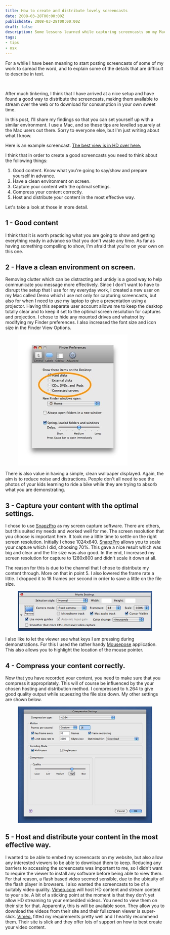 ```yaml
---
title: How to create and distribute lovely screencasts
date: 2008-03-28T00:00:00Z
publishdate: 2008-03-28T00:00:00Z
draft: false
description: Some lessons learned while capturing screencasts on my Mac
tags:
- tips
- osx
---
```


For a while I have been meaning to start posting screencasts of some of my work to spread the word, and to explain some of the details that are difficult to describe in text.

<img src="http://farm4.static.flickr.com/3182/2674867706_0397fca6e0.jpg" alt="">
<!--more-->



After much tinkering, I think that I have arrived at a nice setup and have found a good way to distribute the screencasts, making them available to stream over the web or to download for consumption in your own sweet time.

In this post, I'll share my findings so that you can set yourself up with a similar environment.  I use a Mac, and so these tips are levelled squarely at the Mac users out there. Sorry to everyone else, but I'm just writing about what I know.


Here is an example screencast.  <a href="http://vimeo.com/833608" target="_blank">The best view is in HD over here.</a>

<figure><object data="http://www.vimeo.com/moogaloop.swf?clip_id=833608&amp;server=www.vimeo.com&amp;fullscreen=1&amp;show_title=1&amp;show_byline=0&amp;show_portrait=0&amp;color=00ADEF" type="application/x-shockwave-flash" height="250" width="400">
    <param name="quality" value="best" />    <param name="allowfullscreen" value="true" />    <param name="scale" value="showAll" />    <param name="movie" value="http://www.vimeo.com/moogaloop.swf?clip_id=833608&amp;server=www.vimeo.com&amp;fullscreen=1&amp;show_title=1&amp;show_byline=0&amp;show_portrait=0&amp;color=00ADEF" />
</object> </figure>


<p>I think that in order to create a good screencasts you need to think about the following things:</p>
<ol>
	<li>Good content. Know what you're going to say/show and prepare yourself in advance.</li>
	<li>Have a clean environment on screen.</li>
	<li>Capture your content with the optimal settings.</li>
	<li>Compress your content correctly.</li>
	<li>Host and distribute your content in the most effective way.</li>
</ol>
<p>Let's take a look at those in more detail.</p>
<h2>1 - Good content</h2>
<p>
	I think that it is worth practicing what you are going to show and getting everything ready in advance so that you don't waste any time. As far as having something compelling to show, I'm afraid that you're on your own on this one.
</p>
<h2>2 - Have a clean environment on screen.</h2>
<p>Removing clutter which can be distracting and untidy is a good way to help communicate you message more effectively. Since I don't want to have to disrupt the setup that I use for my everyday work, I created a new user on my Mac called Demo which I use not only for capturing screencasts, but also for when I need to use my laptop to give a presentation using a projector.  Having this separate user account allows me to keep the desktop totally clear and to keep it set to the optimal screen resolution for captures and projection. I chose to hide any mounted drives and whatnot by modifying my Finder preferences. I also increased the font size and icon size in the Finder View Options.</p>
<figure><img class="free" src="/images/finder-prefs.jpeg" alt="Finder preferences" /></figure>
<p>There is also value in having a simple, clean wallpaper displayed. Again, the aim is to reduce noise and distractions.  People don't all need to see the photos of your kids learning to ride a bike while they are trying to absorb what you are demonstrating.</p>
<h2>3 - Capture your content with the optimal settings.</h2>
<p>I chose to use <a href="http://www.ambrosiasw.com/utilities/snapzprox/" target="_blank">SnapzPro</a> as my screen capture software. There are others, but this suited my needs and worked well for me.  The screen resolution that you choose is important here. It took me a little time to settle on the right screen resolution.  Initially I chose 1024x640.  <a href="http://www.ambrosiasw.com/utilities/snapzprox/">SnapzPro</a> allows you to scale your capture which I did, choosing 70%. This gave a nice result which was big and clear and the file size was also good.  In the end, I increased my screen resolution for capture to 1280x800 and didn't scale it down at all. </p>
<p>The reason for this is due to the channel that I chose to distribute my content through. More on that in point 5.  I also lowered the frame rate a little. I dropped it to 18 frames per second in order to save a little on the file size.</p>

<figure><img alt="Capture settings" class="free" src="/images/snaps-capture-settings.jpg" /></figure>

<p>I also like to let the viewer see what keys I am pressing during demonstrations. For this I used the rather handy <a href="http://www.boinx.com/mousepose/" target="_blank">Mousepose</a> application. This also allows you to highlight the location of the mouse pointer. </p>

<h2>4 - Compress your content correctly.</h2>
<p>Now that you have recorded your content, you need to make sure that you compress it appropriately. This will of course be influenced by the your chosen hosting and distribution method. I compressed to h.264 to give good quality output while squeezing the file size down. My other settings are shown below.</p>

<figure><img alt="Compression settings" src="/images/compression-settings.jpg" /></figure>

<h2>5 - Host and distribute your content in the most effective way.</h2>
<p>I wanted to be able to embed my screencasts on my website, but also allow any interested viewers to be able to download them to keep.  Reducing any barriers to accessing the screencasts was important to me, so I didn't want to require the viewer to install any software before being able to view them. For that reason, a flash based video seemed sensible, due to the ubiquity of the flash player in browsers. I also wanted the screencasts to be of a suitably video quality. <a href="http://www.vimeo.com">Vimeo.com</a> will host HD content and stream content to your site. A bit of a sticking point at the moment is that they don't yet allow HD streaming to your embedded videos. You need to view them on their site for that. Apparently, this is will be available soon.  They allow you to download the videos from their site and their fullscreen viewer is super-slick. <a href="http://www.vimeo.com">Vimeo.</a> fitted my requirements pretty well and I heartily recommend them. Their site is slick and they offer lots of support on how to best create your video content.</p>
